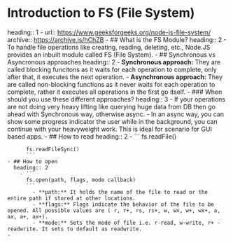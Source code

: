# Introduction to FS (File System)
heading:: 1
	- url:: https://www.geeksforgeeks.org/node-js-file-system/
	  archive:: https://archive.is/hChZB
	- ## What is the FS Module?
	  heading:: 2
		- To handle file operations like creating, reading, deleting, etc., Node.JS provides an inbuilt module called FS (File System).
	- ## Synchronous vs Asyncronous approaches
	  heading:: 2
		- **Synchronous approach:** They are called blocking funcitons as it waits for each operation to complete, only after that, it executes the next operation.
		- **Asynchronous approach:** They are called non-blocking functions as it never waits for each operation to complete, rather it executes all operations in the first go itself.
	- ### When should you use these different approaches?
	  heading:: 3
		- If your operations are not doing very heavy lifting like querying huge data from DB then go ahead with Synchronous way, otherwise async.
		- In an async way, you can show some progress indicator the user while in the background, you can continue with your heavyweight work. This is ideal for scenario for GUI based apps.
	- ## How to read
	  heading:: 2
		- ```
		  fs.readFile()
		  
		  fs.readFileSync()
		  ```
	- ## How to open
	  heading:: 2
		- ```
		  fs.open(path, flags, mode callback)
		  ```
			- **path:** It holds the name of the file to read or the entire path if stored at other locations.
			- **flags:** Flags indicate the behavior of the file to be opened. All possible values are ( r, r+, rs, rs+, w, wx, w+, wx+, a, ax, a+, ax+).
			- **mode:** Sets the mode of file i.e. r-read, w-write, r+ -readwrite. It sets to default as readwrite.
	-
